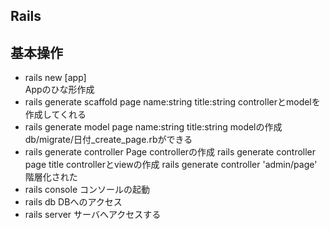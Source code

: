 Rails
---

基本操作
---

* rails new [app]  
   Appのひな形作成  
* rails generate scaffold page name:string title:string
   controllerとmodelを作成してくれる  
* rails generate model page name:string title:string
   modelの作成
   db/migrate/日付_create_page.rbができる
* rails generate controller Page
   controllerの作成
   rails generate controller page title
   controllerとviewの作成
   rails generate controller 'admin/page'
   階層化された
* rails console
   コンソールの起動
* rails db
   DBへのアクセス
* rails server
   サーバへアクセスする
